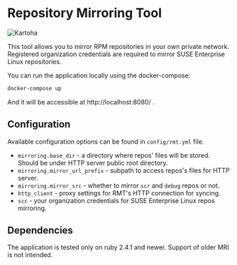 # Repository Mirroring Tool
![Kartoha](https://travis-ci.org/SUSE/rmt.svg?branch=master)

This tool allows you to mirror RPM repositories in your own private network. Registered organization credentials are required to mirror SUSE Enterprise Linux repositories.

You can run the application locally using the docker-compose:

```bash
docker-compose up
```

And it will be accessible at http://localhost:8080/ .

## Configuration

Available configuration options can be found in `config/rmt.yml` file.

- `mirroring.base_dir` - a directory where repos' files will be stored. Should be under HTTP server public root directory.
- `mirroring.mirror_url_prefix` - subpath to access repos's files for HTTP server.
- `mirroring.mirror_src` - whether to mirror `scr` and `debug` repos or not.
- `http_client` - proxy settings for RMT's HTTP connection for syncing.
- `scc` - your organization credentials for SUSE Enterprise Linux repos mirroring.

## Dependencies

The application is tested only on ruby 2.4.1 and newer. Support of older MRI is not intended.
